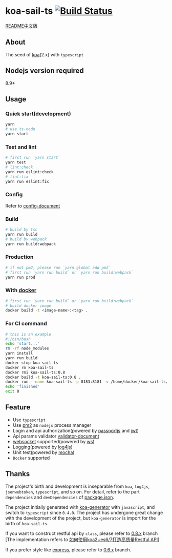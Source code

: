 # koa-sail-ts [![Build Status](https://travis-ci.org/vdfor/koa-sail-ts.svg?branch=master)](https://travis-ci.org/vdfor/koa-sail-ts)

[README中文版](README.md)

## About
The seed of [koa](https://github.com/koajs/koa)(2.x) with `typescript`

## Nodejs version required
8.9+

## Usage
### Quick start(development)
```bash
yarn
# use ts-node
yarn start
```

### Test and lint
```bash
# first run `yarn start`
yarn test
# lint:check
yarn run eslint:check
# lint:fix
yarn run eslint:fix
```

### Config
Refer to [config-document](docs/config-document.md)

### Build

```bash
# build by tsc
yarn run build
# build by webpack
yarn run build:webpack
```

### Production
```bash
# if not pm2, please run `yarn global add pm2`
# first run `yarn run build` or `yarn run build:webpack`
yarn run prod
```

### With [docker](https://www.docker.com)
```bash
# first run `yarn run build` or `yarn run build:webpack`
# build docker image
docker build -t <image-name>:<tag> .
```

### For CI command
```bash
# this is an example
#!/bin/bash
echo 'start...'
rm -rf node_modules
yarn install
yarn run build
docker stop koa-sail-ts
docker rm koa-sail-ts
docker rmi koa-sail-ts:0.8
docker build -t koa-sail-ts:0.8 .
docker run --name koa-sail-ts -p 8183:8181 -v /home/docker/koa-sail-ts/logs:/usr/src/app/logs -d koa-sail-ts:0.8
echo 'finished'
exit 0
```

## Feature
+ Use `typescript`
+ Use [pm2](http://pm2.keymetrics.io) as `nodejs` process manager
+ Login and api authorization(powered by [passportjs](http://www.passportjs.org) and [jwt](https://github.com/auth0/node-jsonwebtoken))
+ Api params validator [validator-document](docs/validator-document.md)
+ [websocket](https://developer.mozilla.org/en-US/docs/Web/API/WebSockets_API) supported(powered by [ws](https://github.com/websockets/ws))
+ Logging(powered by [log4js](https://github.com/stritti/log4js))
+ Unit test(powered by [mocha](https://mochajs.org/))
+ `Docker` supported

## Thanks
The project's birth and development is inseparable from `koa`, `log4js`, `jsonwebtoken`, `typescript`, and so on. For detail, refer to the part `dependencies` and `devDependencies` of [package.json](package.json).

The project initially generated with [koa-generator](https://github.com/17koa/koa-generator) with `javascript`, and switch to `typescript` since `0.4.0`. The project has undergone great change with the development of the project, but `koa-generator` is import for the birth of `koa-sail-ts`.

If you want to construct restful api by `class`, please refer to [0.8.x](https://github.com/vdfor/koa-sail-ts/releases/tag/v0.8.1) branch [The implementation refers to [如何使用koa2+es6/7打造高质量Restful API](https://zhuanlan.zhihu.com/p/26216336)]. 

If you prefer style like [express](https://github.com/expressjs/express), please refer to [0.6.x](https://github.com/vdfor/koa-sail-ts/releases/tag/v0.6.3) branch.
